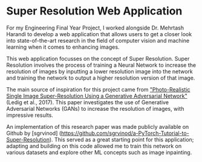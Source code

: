 # Super Resolution Web Application
<!-- ### [Demo](http://super-res.herokuapp.com/) -->

For my Engineering Final Year Project, I worked alongside Dr. Mehrtash Harandi to develop a web application that allows users to get a closer look into state-of-the-art research in the field of computer vision and machine learning when it comes to enhancing images.

This web application focusses on the concept of Super Resolution. Super Resolution involves the process of training a Neural Network to increase the resolution of images by inputting a lower resolution image into the network and training the network to output a higher resolution version of that image.

The main source of inspiration for this project came from ["Photo-Realistic Single Image Super-Resolution Using a Generative Adversarial Network"](https://arxiv.org/pdf/1609.04802.pdf) (Ledig et al., 2017). This paper investigates the use of Generative Adversarial Networks (GANs) to increase the resolution of images, with impressive results.

An implementation of this research paper was made publicly available on Github by [sgrvinod] (https://github.com/sgrvinod/a-PyTorch-Tutorial-to-Super-Resolution). This served as a great starting point for this application; adapting and building on this code allowed me to train this network on various datasets and explore other ML concepts such as image inpainting.
